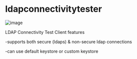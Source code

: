 # ldapconnectivitytester

![image](https://github.com/kmetininan/ldapconnectivitytester/assets/113210519/a10415e0-5c59-4ddd-b5d6-089d43baeaf2)

LDAP Connectivity Test Client
features

-supports both secure (ldaps) & non-secure ldap connections

-can use default keystore or custom keystore


